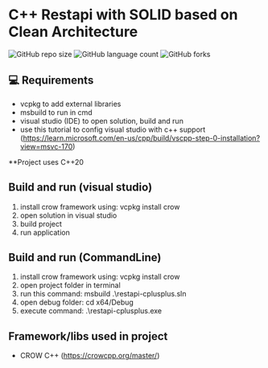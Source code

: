 # C++ Restapi with SOLID based on Clean Architecture

![GitHub repo size](https://img.shields.io/github/repo-size/willianmarquess/restapi-cplusplus?style=for-the-badge)
![GitHub language count](https://img.shields.io/github/languages/count/willianmarquess/restapi-cplusplus?style=for-the-badge)
![GitHub forks](https://img.shields.io/github/forks/willianmarquess/restapi-cplusplus?style=for-the-badge)

## 💻 Requirements
* vcpkg to add external libraries
* msbuild to run in cmd
* visual studio (IDE) to open solution, build and run
* use this tutorial to config visual studio with c++ support (https://learn.microsoft.com/en-us/cpp/build/vscpp-step-0-installation?view=msvc-170)

**Project uses C++20

## Build and run (visual studio)

1. install crow framework using: vcpkg install crow
2. open solution in visual studio
3. build project
4. run application

## Build and run (CommandLine)

1. install crow framework using: vcpkg install crow
2. open project folder in terminal
3. run this command: msbuild .\restapi-cplusplus.sln
4. open debug folder: cd x64/Debug
5. execute command: .\restapi-cplusplus.exe

## Framework/libs used in project
* CROW C++ (https://crowcpp.org/master/)
